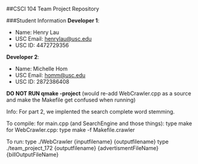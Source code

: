 ##CSCI 104 Team Project Repository

###Student Information
**Developer 1**:
  + Name: Henry Lau
  + USC Email: henrylau@usc.edu
  + USC ID: 4472729356

**Developer 2**:
  + Name: Michelle Hom
  + USC Email: homm@usc.edu
  + USC ID: 2872386408

  **DO NOT RUN qmake -project** (would re-add WebCrawler.cpp as a source and make the Makefile get confused when running)

 Info:
 For part 2, we implented the search complete word stemming.
 
 To compile: 
 for main.cpp (and SearchEngine and those things): type make
 for WebCrawler.cpp: type make -f Makefile.crawler
 
 To run: 
 type ./WebCrawler {inputfilename} {outputfilename}
 type ./team_project_172 {outputfilename} {advertismentFileName} {billOutputFileName}
